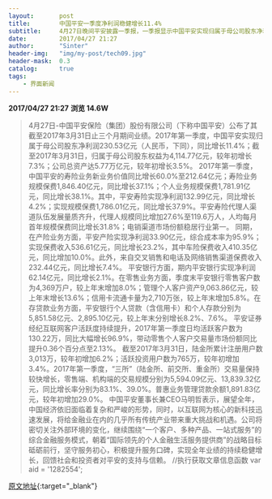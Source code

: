 ```yaml
---
layout:       post
title:        中国平安一季度净利润稳健增长11.4%
subtitle:     4月27日晚间平安披露一季报，一季报显示中国平安实现归属于母公司股东净利润230.53亿元人民币，同比增长11.4%。
date:         2017/04/27 21:27
author:       "Sinter"
header-img:   "img/my-post/tech09.jpg"
header-mask:  0.3
catalog:      true
tags:
    - 界面新闻
---
```


**2017/04/27 21:27**  **浏览 14.6W**

> 4月27日-中国平安保险（集团）股份有限公司（下称中国平安）公布了其截至2017年3月31日止三个月期间业绩。2017年第一季度，中国平安实现归属于母公司股东净利润230.53亿元（人民币，下同），同比增长11.4%；截至2017年3月31日，归属于母公司股东权益为4,114.77亿元，较年初增长7.3%；公司总资产达5.77万亿元，较年初增长3.5%。
2017年第一季度，中国平安的寿险业务新业务价值同比增长60.0%至212.64亿元；寿险业务规模保费1,846.40亿元，同比增长37.1%；个人业务规模保费1,781.91亿元，同比增长38.1%。其中，平安寿险实现净利润132.99亿元，同比增长4.2%；实现规模保费1,786.01亿元，同比增长37.9%。平安寿险代理人渠道队伍发展量质齐升，代理人规模同比增加27.6%至119.6万人，人均每月首年规模保费同比增长31.8%；电销渠道市场份额稳居行业第一。
同期，在产险业务方面，平安产险实现净利润33.90亿元，综合成本率为95.9%；实现保费收入536.61亿元，同比增长23.2%，其中车险保费收入410.35亿元，同比增加10.0%。此外，来自交叉销售和电话及网络销售渠道保费收入232.44亿元，同比增长7.4%。
平安银行方面，期内平安银行实现净利润62.14亿元，同比增长2.1%。在零售业务方面，季度末平安银行零售客户数为4,369万户，较上年末增加8.0%；管理个人客户资产9,063.86亿元，较上年末增长13.6%；信用卡流通卡量为2,710万张，较上年末增加5.8%。在存贷款业务方面，平安银行个人贷款（含信用卡）和个人存款分别为5,851.58亿元、2,895.10亿元，较上年末分别增长8.2%、7.6%。
平安证券经纪互联网客户活跃度持续提升，2017年第一季度日均活跃客户数为130.22万，同比大幅增长96.9%，带动零售个人客户交易量市场份额同比提升0.36个百分点至2.13%。
截至2017年3月31日，陆金所累计注册用户数3,013万，较年初增加6.2%；活跃投资用户数为765万，较年初增加3.4%。2017年第一季度，“三所”（陆金所、前交所、重金所）交易量保持较快增长，零售端、机构端的交易规模分别为5,594.09亿元、13,839.32亿元，同比增长率分别为83.1%、39.0%。普惠业务管理贷款余额1,891.83亿元，较年初增加29.0%。
中国平安董事长兼CEO马明哲表示，展望全年，中国经济依旧面临着复杂和严峻的形势，同时，以互联网为核心的新科技迅速发展，将给金融业在内的几乎所有传统产业带来重大挑战和机遇。公司将密切关注外部环境的变化，继续围绕“一个客户、多种产品、一站式服务”的综合金融服务模式，朝着“国际领先的个人金融生活服务提供商”的战略目标砥砺前行，坚守服务初心，积极提升服务口碑，实现全年业绩的持续稳健增长，回馈社会和投资者对平安的支持与信赖。
	//执行获取文章信息函数
	var aid = '1282554';


[原文地址](http://www.jiemian.com/article/1282554.html){:target="_blank"}



